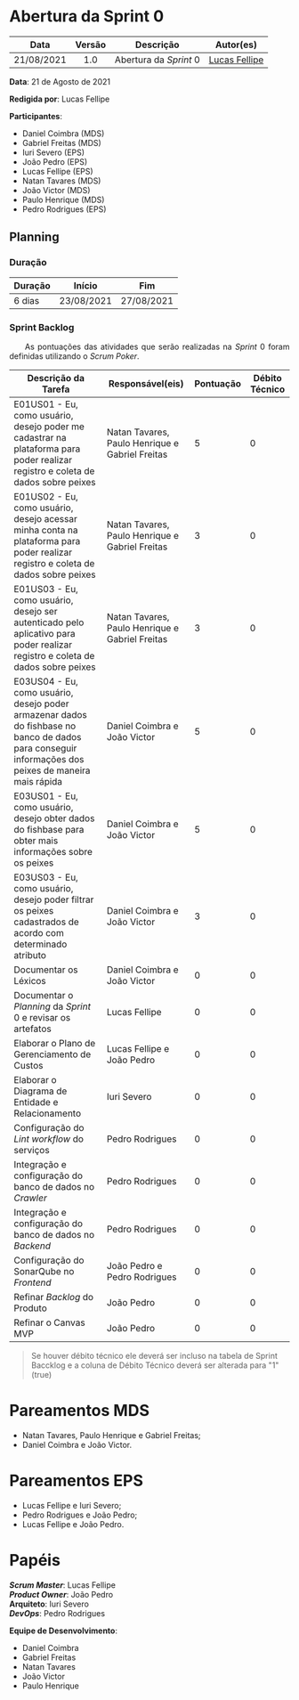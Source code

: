 # Abertura da Sprint 0

|    Data    | Versão |         Descrição         |           Autor(es)           |
| :--------: | :----: | :-----------------------: | :---------------------------: |
| 21/08/2021 |  1.0   | Abertura da *Sprint* 0 | [Lucas Fellipe](https://github.com/lucasfcm9) |

**Data**: 21 de Agosto de 2021

**Redigida por**: Lucas Fellipe

**Participantes**: 
* Daniel Coimbra (MDS)
* Gabriel Freitas (MDS)
* Iuri Severo (EPS)
* João Pedro (EPS)
* Lucas Fellipe (EPS)
* Natan Tavares (MDS)
* João Victor (MDS)
* Paulo Henrique (MDS)
* Pedro Rodrigues (EPS)

## Planning

### Duração

| Duração |   Início   |     Fim    |
| ------- | ---------- | ---------- |
| 6 dias  | 23/08/2021 | 27/08/2021 |

### Sprint Backlog

<p align="justify"> &emsp;&emsp;As pontuações das atividades que serão realizadas na <i>Sprint</i> 0 foram definidas utilizando o <i>Scrum Poker</i>.</p>

| Descrição da Tarefa | Responsável(eis) | Pontuação | Débito Técnico |
| ------------------- | ---------------- | --------- | -------------- |
| E01US01 - Eu, como usuário, desejo poder me cadastrar na plataforma para poder realizar registro e coleta de dados sobre peixes | Natan Tavares, Paulo Henrique e Gabriel Freitas | 5 | 0 |
| E01US02 - Eu, como usuário, desejo acessar minha conta na plataforma para poder realizar registro e coleta de dados sobre peixes | Natan Tavares, Paulo Henrique e Gabriel Freitas | 3 | 0 |
| E01US03 - Eu, como usuário, desejo ser autenticado pelo aplicativo para poder realizar registro e coleta de dados sobre peixes | Natan Tavares, Paulo Henrique e Gabriel Freitas | 3 | 0 |
| E03US04 - Eu, como usuário, desejo poder armazenar dados do fishbase no banco de dados para conseguir informações dos peixes de maneira mais rápida | Daniel Coimbra e João Victor | 5 | 0 |
| E03US01 - Eu, como usuário, desejo obter dados do fishbase para obter mais informações sobre os peixes | Daniel Coimbra e João Victor | 5 | 0 |
| E03US03 - Eu, como usuário, desejo poder filtrar os peixes cadastrados de acordo com determinado atributo | Daniel Coimbra e João Victor | 3 | 0 |
| Documentar os Léxicos | Daniel Coimbra e João Victor | 0 | 0 |
| Documentar o *Planning* da *Sprint* 0 e revisar os artefatos | Lucas Fellipe      | 0 | 0 |
| Elaborar o Plano de Gerenciamento de Custos | Lucas Fellipe e João Pedro | 0 | 0 |
| Elaborar o Diagrama de Entidade e Relacionamento | Iuri Severo | 0 | 0 |
| Configuração do *Lint workflow* do serviços | Pedro Rodrigues | 0 | 0 |
| Integração e configuração do banco de dados no *Crawler* | Pedro Rodrigues | 0 | 0 |
| Integração e configuração do banco de dados no *Backend* | Pedro Rodrigues | 0 | 0 |
| Configuração do SonarQube no *Frontend* | João Pedro e Pedro Rodrigues | 0 | 0 |
| Refinar *Backlog* do Produto | João Pedro | 0 | 0 |
| Refinar o Canvas MVP | João Pedro | 0 | 0 |


> Se houver débito técnico ele deverá ser incluso na tabela de Sprint Baccklog e a coluna de Débito Técnico deverá ser alterada para "1" (true)

# Pareamentos MDS
* Natan Tavares, Paulo Henrique e Gabriel Freitas;
* Daniel Coimbra e João Victor.

# Pareamentos EPS
* Lucas Fellipe e Iuri Severo;
* Pedro Rodrigues e João Pedro;
* Lucas Fellipe e João Pedro.

# Papéis
***Scrum Master***: Lucas Fellipe<br>
***Product Owner***: João Pedro<br>
**Arquiteto**: Iuri Severo<br>
***DevOps***: Pedro Rodrigues<br>

**Equipe de Desenvolvimento**:
* Daniel Coimbra
* Gabriel Freitas
* Natan Tavares
* João Victor
* Paulo Henrique